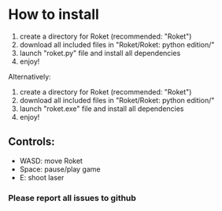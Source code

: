 # How to install
1. create a directory for Roket (recommended: "Roket")
2. download all included files in "Roket/Roket: python edition/"
3. launch "roket.py" file and install all dependencies
4. enjoy!

Alternatively:
1. create a directory for Roket (recommended: "Roket")
2. download all included files in "Roket/Roket: python edition/"
3. launch "roket.exe" file and install all dependencies
4. enjoy!
   
## Controls:
- WASD: move Roket
- Space: pause/play game
- E: shoot laser
### Please report all issues to github
